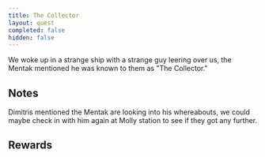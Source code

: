 ```yaml
---
title: The Collector
layout: quest
completed: false
hidden: false
---
```


We woke up in a strange ship with a strange guy leering over us, the Mentak mentioned he was known to them as "The Collector."

## Notes
Dimitris mentioned the Mentak are looking into his whereabouts, we could maybe check in with him again at Molly station to see if they got any further.

## Rewards

